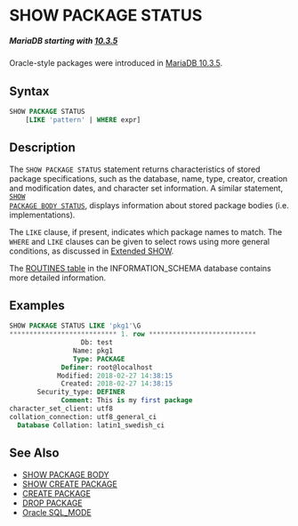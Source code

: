 # SHOW PACKAGE STATUS

##### MariaDB starting with [10.3.5](/kb/en/mariadb-1035-release-notes/)

Oracle-style packages were introduced in [MariaDB 10.3.5](/kb/en/mariadb-1035-release-notes/).

## Syntax

```sql
SHOW PACKAGE STATUS
    [LIKE 'pattern' | WHERE expr]
```

## Description

The `SHOW PACKAGE STATUS` statement returns characteristics of stored package specifications, such as the database, name, type, creator, creation and modification dates, and character set information. A similar statement, <code class="highlight fixed" style="white-space:pre-wrap">[SHOW PACKAGE BODY STATUS](/sql-statements-structure/sql-statements/administrative-sql-statements/show/show-package-body-status/)</code>, displays information about stored package bodies (i.e. implementations).

The <code class="highlight fixed" style="white-space:pre-wrap">LIKE</code> clause, if present, indicates which package names to match. The <code class="highlight fixed" style="white-space:pre-wrap">WHERE</code> and <code class="highlight fixed" style="white-space:pre-wrap">LIKE</code> clauses can be given to select rows using more general conditions, as discussed in [Extended SHOW](/sql-statements-structure/sql-statements/administrative-sql-statements/show/extended-show/).

The [ROUTINES table](/sql-statements-structure/sql-statements/administrative-sql-statements/system-tables/information-schema/information-schema-tables/information-schema-routines-table/) in the INFORMATION_SCHEMA database contains more detailed information.

## Examples

```sql
SHOW PACKAGE STATUS LIKE 'pkg1'\G
*************************** 1. row ***************************
                  Db: test
                Name: pkg1
                Type: PACKAGE
             Definer: root@localhost
            Modified: 2018-02-27 14:38:15
             Created: 2018-02-27 14:38:15
       Security_type: DEFINER
             Comment: This is my first package
character_set_client: utf8
collation_connection: utf8_general_ci
  Database Collation: latin1_swedish_ci
```

## See Also

- [SHOW PACKAGE BODY](/sql-statements-structure/sql-statements/administrative-sql-statements/show/show-package-body-status/)
- [SHOW CREATE PACKAGE](/sql-statements-structure/sql-statements/administrative-sql-statements/show/show-create-package/)
- [CREATE PACKAGE](/sql-statements-structure/sql-statements/data-definition/create/create-package/)
- [DROP PACKAGE](/sql-statements-structure/sql-statements/data-definition/drop/drop-package/)
- [Oracle SQL_MODE](/kb/en/sql_modeoracle-from-mariadb-103/)